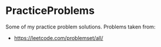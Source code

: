 # PracticeProblems
Some of my practice problem solutions.
Problems taken from:
  - https://leetcode.com/problemset/all/
